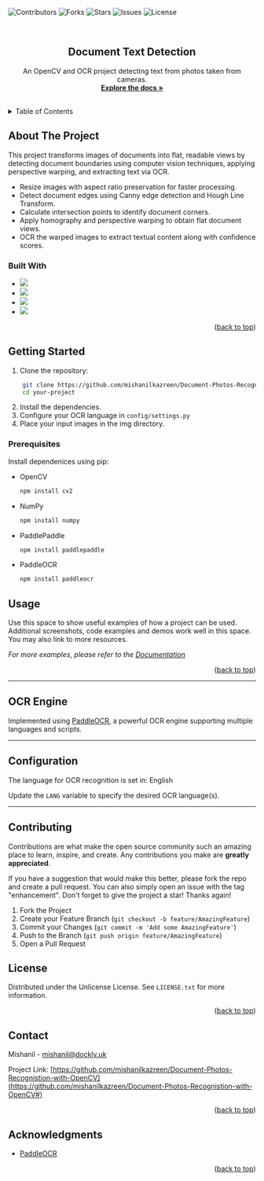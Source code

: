 

![Contributors](https://img.shields.io/github/contributors/mishanilkazreen/Document-Photos-Recognistion-with-OpenCV.svg)
![Forks](https://img.shields.io/github/forks/mishanilkazreen/Document-Photos-Recognistion-with-OpenCV.svg)
![Stars](https://img.shields.io/github/stars/mishanilkazreen/Document-Photos-Recognistion-with-OpenCV.svg)
![Issues](https://img.shields.io/github/issues/mishanilkazreen/Document-Photos-Recognistion-with-OpenCV.svg)
![License](https://img.shields.io/github/license/mishanilkazreen/Document-Photos-Recognistion-with-OpenCV.svg)



<!-- PROJECT LOGO -->
<br />
<div align="center">

  <h2 align="center">Document Text Detection</h2>

  <p align="center">
    An OpenCV and OCR project detecting text from photos taken from cameras.
    <br />
    <a href="https://github.com/mishanilkazreen/Document-Photos-Recognistion-with-OpenCV"><strong>Explore the docs »</strong></a>
    <br />
    <br />
  </p>
</div>



<!-- TABLE OF CONTENTS -->
<details>
  <summary>Table of Contents</summary>
  <ol>
    <li>
      <a href="#about-the-project">About The Project</a>
      <ul>
        <li><a href="#built-with">Built With</a></li>
      </ul>
    </li>
    <li>
      <a href="#getting-started">Getting Started</a>
      <ul>
        <li><a href="#prerequisites">Prerequisites</a></li>
      </ul>
    </li>
    <li><a href="#contributing">Contributing</a></li>
    <li><a href="#license">License</a></li>
    <li><a href="#contact">Contact</a></li>
    <li><a href="#acknowledgments">Acknowledgments</a></li>
  </ol>
</details>



<!-- ABOUT THE PROJECT -->
## About The Project

This project transforms images of documents into flat, readable views by detecting document boundaries using computer vision techniques, applying perspective warping, and extracting text via OCR.

- Resize images with aspect ratio preservation for faster processing.
- Detect document edges using Canny edge detection and Hough Line Transform.
- Calculate intersection points to identify document corners.
- Apply homography and perspective warping to obtain flat document views.
- OCR the warped images to extract textual content along with confidence scores.

### Built With


* [![](https://img.shields.io/badge/OpenCV-007ACC?style=for-the-badge&logo=opencv&logoColor=white)][Next-url]
* [![](https://img.shields.io/badge/NumPy-013243?style=for-the-badge&logo=numpy&logoColor=white)][React-url]
* [![](https://img.shields.io/badge/PaddlePaddle-FF4088?style=for-the-badge&logo=pytorch&logoColor=white)][Vue-url]
* [![](https://img.shields.io/badge/PaddleOCR-33CCFF?style=for-the-badge&logo=github&logoColor=white)][Angular-url]

<p align="right">(<a href="#readme-top">back to top</a>)</p>

<!-- GETTING STARTED -->
## Getting Started

1. Clone the repository:

```sh
    git clone https://github.com/mishanilkazreen/Document-Photos-Recognistion-with-OpenCV.git
    cd your-project
```

2. Install the dependencies.
3. Configure your OCR language in `config/settings.py`
4. Place your input images in the img directory.

### Prerequisites

Install dependenices using pip:
* OpenCV
  ```sh
  npm install cv2
  ```
* NumPy
  ```sh
  npm install numpy
  ```
* PaddlePaddle
  ```sh
  npm install paddlepaddle
  ```
* PaddleOCR
  ```sh
  npm install paddleocr
  ```


<!-- USAGE EXAMPLES -->
## Usage

Use this space to show useful examples of how a project can be used. Additional screenshots, code examples and demos work well in this space. You may also link to more resources.

_For more examples, please refer to the [Documentation](https://example.com)_

<p align="right">(<a href="#readme-top">back to top</a>)</p>

---

## OCR Engine

Implemented using [PaddleOCR](https://github.com/PaddlePaddle/PaddleOCR), a powerful OCR engine supporting multiple languages and scripts.

---

## Configuration

The language for OCR recognition is set in: English

Update the `LANG` variable to specify the desired OCR language(s).

---

<!-- CONTRIBUTING -->
## Contributing

Contributions are what make the open source community such an amazing place to learn, inspire, and create. Any contributions you make are **greatly appreciated**.

If you have a suggestion that would make this better, please fork the repo and create a pull request. You can also simply open an issue with the tag "enhancement".
Don't forget to give the project a star! Thanks again!

1. Fork the Project
2. Create your Feature Branch (`git checkout -b feature/AmazingFeature`)
3. Commit your Changes (`git commit -m 'Add some AmazingFeature'`)
4. Push to the Branch (`git push origin feature/AmazingFeature`)
5. Open a Pull Request

<!-- LICENSE -->
## License

Distributed under the Unlicense License. See `LICENSE.txt` for more information.

<p align="right">(<a href="#readme-top">back to top</a>)</p>



<!-- CONTACT -->
## Contact

Mishanil - mishanil@dockly.uk

Project Link: [https://github.com/mishanilkazreen/Document-Photos-Recognistion-with-OpenCV](https://github.com/mishanilkazreen/Document-Photos-Recognistion-with-OpenCV#)

<p align="right">(<a href="#readme-top">back to top</a>)</p>



<!-- ACKNOWLEDGMENTS -->
## Acknowledgments

* [PaddleOCR](https://github.com/PaddlePaddle/PaddleOCR) 

<p align="right">(<a href="#readme-top">back to top</a>)</p>



<!-- MARKDOWN LINKS & IMAGES -->
<!-- https://www.markdownguide.org/basic-syntax/#reference-style-links -->
[contributors-shield]: https://img.shields.io/github/contributors/othneildrew/Best-README-Template.svg?style=for-the-badge
[contributors-url]: https://github.com/othneildrew/Best-README-Template/graphs/contributors
[forks-shield]: https://img.shields.io/github/forks/othneildrew/Best-README-Template.svg?style=for-the-badge
[forks-url]: https://github.com/othneildrew/Best-README-Template/network/members
[stars-shield]: https://img.shields.io/github/stars/othneildrew/Best-README-Template.svg?style=for-the-badge
[stars-url]: https://github.com/othneildrew/Best-README-Template/stargazers
[issues-shield]: https://img.shields.io/github/issues/othneildrew/Best-README-Template.svg?style=for-the-badge
[issues-url]: https://github.com/othneildrew/Best-README-Template/issues
[license-shield]: https://img.shields.io/github/license/othneildrew/Best-README-Template.svg?style=for-the-badge
[license-url]: https://github.com/othneildrew/Best-README-Template/blob/master/LICENSE.txt
[linkedin-shield]: https://img.shields.io/badge/-LinkedIn-black.svg?style=for-the-badge&logo=linkedin&colorB=555
[linkedin-url]: https://linkedin.com/in/othneildrew
[product-screenshot]: images/screenshot.png
[Next.js]: https://img.shields.io/badge/next.js-000000?style=for-the-badge&logo=nextdotjs&logoColor=white
[Next-url]: https://nextjs.org/
[React.js]: https://img.shields.io/badge/React-20232A?style=for-the-badge&logo=react&logoColor=61DAFB
[React-url]: https://reactjs.org/
[Vue.js]: https://img.shields.io/badge/Vue.js-35495E?style=for-the-badge&logo=vuedotjs&logoColor=4FC08D
[Vue-url]: https://vuejs.org/
[Angular.io]: https://img.shields.io/badge/Angular-DD0031?style=for-the-badge&logo=angular&logoColor=white
[Angular-url]: https://angular.io/
[Svelte.dev]: https://img.shields.io/badge/Svelte-4A4A55?style=for-the-badge&logo=svelte&logoColor=FF3E00
[Svelte-url]: https://svelte.dev/
[Laravel.com]: https://img.shields.io/badge/Laravel-FF2D20?style=for-the-badge&logo=laravel&logoColor=white
[Laravel-url]: https://laravel.com
[Bootstrap.com]: https://img.shields.io/badge/Bootstrap-563D7C?style=for-the-badge&logo=bootstrap&logoColor=white
[Bootstrap-url]: https://getbootstrap.com
[JQuery.com]: https://img.shields.io/badge/jQuery-0769AD?style=for-the-badge&logo=jquery&logoColor=white
[JQuery-url]: https://jquery.com 
